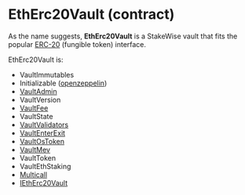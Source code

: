 # EthErc20Vault (contract)

As the name suggests, **EthErc20Vault** is a StakeWise vault that fits the popular [ERC-20](https://ethereum.org/en/developers/docs/standards/tokens/erc-20/) (fungible token) interface.

EthErc20Vault is:

* VaultImmutables
* Initializable ([openzeppelin](https://github.com/OpenZeppelin/openzeppelin-contracts/blob/master/contracts/proxy/utils/Initializable.sol))
* [VaultAdmin](../../../contracts/vaults/modules/VaultAdmin.sol.md)
* VaultVersion
* [VaultFee](../../../contracts/vaults/modules/VaultFee.sol.md)
* VaultState
* [VaultValidators](../../../contracts/vaults/modules/VaultValidators.sol.md)
* [VaultEnterExit](../../../contracts/vaults/modules/VaultEnterExit.sol.md)
* [VaultOsToken](../../../contracts/vaults/modules/VaultOsToken.sol.md)
* [VaultMev](../../../contracts/vaults/modules/VaultMev.sol.md)
* VaultToken
* VaultEthStaking
* [Multicall](../../../contracts/base/Multicall.sol.md)
* [IEthErc20Vault](../../../contracts/interfaces/IEthErc20Vault.sol.md)

